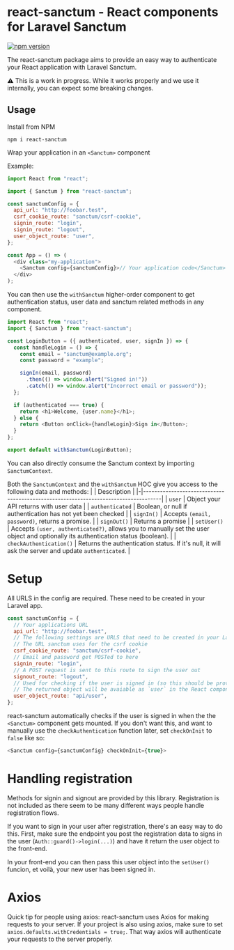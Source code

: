 # react-sanctum - React components for Laravel Sanctum

[![npm version](https://badge.fury.io/js/react-sanctum.svg)](https://www.npmjs.com/package/react-sanctum)

The react-sanctum package aims to provide an easy way to authenticate your React
application with Laravel Sanctum.

⚠️ This is a work in progress. While it works properly and we use it internally, you can
expect some breaking changes.

## Usage

Install from NPM

```
npm i react-sanctum
```

Wrap your application in an `<Sanctum>` component

Example:

```js
import React from "react";

import { Sanctum } from "react-sanctum";

const sanctumConfig = {
  api_url: "http://foobar.test",
  csrf_cookie_route: "sanctum/csrf-cookie",
  signin_route: "login",
  signin_route: "logout",
  user_object_route: "user",
};

const App = () => (
  <div class="my-application">
    <Sanctum config={sanctumConfig}>// Your application code</Sanctum>
  </div>
);
```

You can then use the `withSanctum` higher-order component to get authentication status,
user data and sanctum related methods in any component.

```js
import React from "react";
import { Sanctum } from "react-sanctum";

const LoginButton = ({ authenticated, user, signIn }) => {
  const handleLogin = () => {
    const email = "sanctum@example.org";
    const password = "example";

    signIn(email, password)
      .then(() => window.alert("Signed in!"))
      .catch(() => window.alert("Incorrect email or password"));
  };

  if (authenticated === true) {
    return <h1>Welcome, {user.name}</h1>;
  } else {
    return <Button onClick={handleLogin}>Sign in</Button>;
  }
};

export default withSanctum(LoginButton);
```

You can also directly consume the Sanctum context by importing `SanctumContext`.

Both the `SanctumContext` and the `withSanctum` HOC give you access to the following
data and methods:
| | Description |
|-|------------------------------------------------------------------------------------|
| `user` | Object your API returns with user data |
| `authenticated` | Boolean, or null if authentication has not yet been checked |
| `signIn()` | Accepts `(email, password)`, returns a promise. |
| `signOut()` | Returns a promise |
| `setUser()` | Accepts `(user, authenticated?)`, allows you to manually set the user object and optionally its authentication status (boolean). |
| `checkAuthentication()` | Returns the authentication status. If it's null, it will ask the server and update `authenticated`. |

# Setup

All URLS in the config are required. These need to be created in your Laravel app.

```js
const sanctumConfig = {
  // Your applications URL
  api_url: "http://foobar.test",
  // The following settings are URLS that need to be created in your Laravel application
  // The URL sanctum uses for the csrf cookie
  csrf_cookie_route: "sanctum/csrf-cookie",
  // Email and password get POSTed to here
  signin_route: "login",
  // A POST request is sent to this route to sign the user out
  signout_route: "logout",
  // Used for checking if the user is signed in (so this should be protected)
  // The returned object will be avaiable as `user` in the React components.
  user_object_route: "api/user",
};
```

react-sanctum automatically checks if the user is signed in when the the `<Sanctum>`
component gets mounted. If you don't want this, and want to manually use the
`checkAuthentication` function later, set `checkOnInit` to `false` like so:

```js
<Sanctum config={sanctumConfig} checkOnInit={true}>
```

# Handling registration

Methods for signin and signout are provided by this library. Registration is not
included as there seem to be many different ways people handle registration flows.

If you want to sign in your user after registration, there's an easy way to do this.
First, make sure the endpoint you post the registration data to signs in the
user (`Auth::guard()->login(...)`) and have it return the user object to the front-end.

In your front-end you can then pass this user object into the `setUser()` funcion,
et voilà, your new user has been signed in.

# Axios

Quick tip for people using axios: react-sanctum uses Axios for making requests to your
server. If your project is also using axios, make sure to set
`axios.defaults.withCredentials = true;`. That way axios will authenticate your requests
to the server properly.
